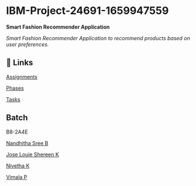# IBM-Project-24691-1659947559
<b>Smart Fashion Recommender Application </b>
  
<i>Smart Fashion Recommender Application to recommend products based on user preferences.</i>

## 🔗 Links

[Assignments](https://github.com/IBM-EPBL/IBM-Project-24691-1659947559/tree/main/Assignments)

[Phases](https://github.com/IBM-EPBL/IBM-Project-24691-1659947559/tree/main/Phases)

[Tasks](https://github.com/IBM-EPBL/IBM-Project-24691-1659947559/tree/main/Tasks)


## Batch

B8-2A4E

[Nandhitha Sree B](https://github.com/Nandhitha-Sree-B)

[Jose Louie Shereen K](https://github.com/ShereenAlby)

[Nivetha K](https://github.com/Nivekumar01)

[Vimala P](https://github.com/Vimala18)
